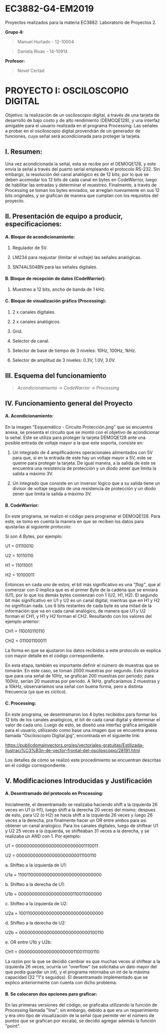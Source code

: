 # EC3882-G4-EM2019
Proyectos realizados para la materia EC3882: Laboratorio de Proyectos 2.

**Grupo 4:**

> Manuel Hurtado - 12-10004

> Daniela Rivas - 14-10914

**Profesor:** 

>Novel Certad


# PROYECTO I: OSCILOSCOPIO DIGITAL 

Objetivo: la realización de un osciloscopio digital, a través de una tarjeta de desarrollo de bajo costo y de alto rendimiento (DEMOQE128), y una interfaz amigable para el usuario realizada en el programa Processing. Las señales a probar en el osciloscopio digital provendrán de un generador de funciones, cuya señal será acondicionada para proteger la tarjeta.

## I.	Resumen: 

   Una vez acondicionada la señal, esta se recibe por el DEMOQE128, y este envía la señal a través del puerto serial empleando el protocolo RS-232. Sin embargo, la resolución del canal analógico es de 12 bits; por lo que se deben acomodar los 12 bits de cada canal en bytes en CodeWarrior, luego de habilitar las entradas y determinar el muestreo. Finalmente, a través de Processing se toman los bytes enviados, se arreglan nuevamente en sus 12 bits originales, y se grafican de manera que cumplan con los requisitos del proyecto.

## II.	Presentación de equipo a producir, especificaciones:

  #### A.	Bloque de acondicionamiento:
  
   1.	Regulador de 5V.
      
   2.	LM234 para reajustar (limitar el voltaje) las señales analógicas.
      
   3.	SN74ALS04BN para las señales digitales.
      
  #### B.	Bloque de recepción de datos (CodeWarrior):
  
   1.	Muestreo a 12 bits, ancho de banda de 1 kHz.
      
  #### C.	Bloque de visualización gráfica (Processing):  
  
   1.	2 x canales digitales.
      
   2.	2 x canales analógicos.
      
   3.	Grid.
      
   4.	Selector de canal. 
      
   5.	Selector de base de tiempo de 3 niveles: 10Hz, 100Hz, 1kHz.
      
   6.	Selector de amplitud de 3 niveles: 0.3V, 1.0V, 3.0V.
      

## III. Esquema del funcionamiento

   > *Acondicionamiento  ->  CodeWarrior  ->  Processing*

## IV.	Funcionamiento general del Proyecto
  
  #### A.	Acondicionamiento: 
   
   En la imagen "Esquemático - Circuito Protección.png" que se encuentra anexa, se presenta el circuito que se montó con el objetivo de acondicionar la señal. Este se utiliza para proteger la tarjeta DEMOQE128 ante una posible entrada de voltaje mayor a la que este soporta, consiste en:
   
   1. Un integrado de 4 amplificadores operacionales alimentados con 5V para que, si en la entrada de este hay un voltaje mayor a 5V, este se queme para proteger la tarjeta. De igual manera, a la salida de este se encuentra una resistencia de protección y un diodo zener que limita la salida a máximo 3V.
      
   2. Un integrado que consiste en un inversor lógico que a su salida tiene un divisor de voltaje seguido de una resistencia de protección y un diodo zener que limita la salida a máximo 3V.
      

  #### B.  CodeWarrior: 

   En este programa, se realizó el código para programar el DEMOQE128. Para este, se tomo en cuenta la manera en que se reciben los datos para ajustarlas al siguiente protocolo: 
   
   Si son 4 Bytes, por ejemplo: 
   
   U1 = 01110010
   
   U2 = 10110110
   
   H1 = 11011001
   
   H2 = 10100011 

   Entonces en cada uno de estos, el bit más significativo es una *"flag"*, que al comenzar con 0 implica que es el primer Byte de la cadena que se enviará (U1), por lo que los demás bytes comienzan con 1 (U2, H1, H2). El segundo bit más significativo en U1 y U2 es un canal digital, mientras que en H1 y H2 no significan nada. Los 6 bits restantes de cada byte es una mitad de la información que va en cada canal analógico, de manera que U1 y U2 forman el CH1, y H1 y H2 forman el CH2. Resultando con los valores del ejemplo anterior:
   
   CH1 = 110010110110
   
   CH2 = 011001100011
   
   La forma en que se ajustaron los datos recibidos a este protocolo se explica con mayor detalle en el código correspondiente. 
   
   En esta etapa, también es importante definir el número de muestras que se tomarán. En este caso, se toman 2000 muestras por segundo. Esto implica que para una señal de 10Hz, se grafican 200 muestras por periodo; para 100Hz, serían 20 muestras por periodo. A 1kHz, graficaríamos 2 muestras y a 10kHz, observariamos una señal con buena forma, pero a distinta frecuencia (ya que es cíclico).
   
  #### C.  Processing: 
  
   En este programa, se desentramaron los 4 bytes recibidos para formar los 12 bits de los canales analógicos, el bit de cada canal digital y determinar el valor de cada uno. Luego de esto, se diseñó una interfaz gráfica amigable para el usuario, utilizando como base una imagen que se encuentra anexa llamada "Osciloscopio Digital.jpg", encontrada en el siguiente link: 
   
  https://publicdomainvectors.org/es/vectoriales-gratuitas/Estilizada-ilustraci%C3%B3n-de-vector-frontal-del-osciloscopio/28191.html
   
  Los detalles de cómo se realizó este procedimiento se encuentran descritas en el código correspondiente.  
   
## V.	Modificaciones Introducidas y Justificación
  
  #### A.	Desentramado del protocolo en Processing: 
   
   Inicialmente, el desentramado se realizaba haciendo shift a la izquierda 26 veces en U1 (o H1), luego shift a la derecha 20 veces del mismo; despues de esto, para U2 (o H2) se hacia shift a la izquierda 26 veces y luego 26 veces a la derecha, pra finalmente hacer un OR entre ambos para asi obtener un canal analogico. Para los canales digitales, luego de shiftear U1 y U2 25 veces a la izquierda, se shifteaban 31 veces a la derecha, y se realizaba un AND con 1. Por ejemplo:
        
  U1 = 00000000000000000000000001110011

  U2 = 0000000000000000000000011100110

  a. Shifteo a la izquierda de U1:
  
  U1a = 11001100000000000000000000000000

  b. Shifteo a la derecha de U1:
  
  U1b = 00000000000000000000110011000000

  c. Shifteo a la izquierda de U2:
  
  U2a = 10011000000000000000000000000000

  d. Shifteo a la derecha de U2:
  
  U2b = 00000000000000000000000000100110

  e. OR entre U1b y U2b:
  
  CH1 = 00000000000000000000110011100110

   La razón por la que se decidió cambiar es que muchas veces al shiftear a la izquierda 26 veces, ocurría un "overflow" (se solicitaba un dato mayor del que podía guardar un int), y el programa retornaba un int de la máxima capacidad (32 "1"s seguidos). El desentramado implementado que se explico anteriormente con cuenta con dicho problema. 
   
#### B.  Se colocaron dos opciones para graficar:

  En las primeras versiones del código, se graficaba utilizando la función de Processing llamada "line"; sin embargo, debido a que era un requerimiento y era otro tipo de visualización de la señal (que permite ver el número de puntos que se grafican por escala), se decidió agregar además la función "point".


